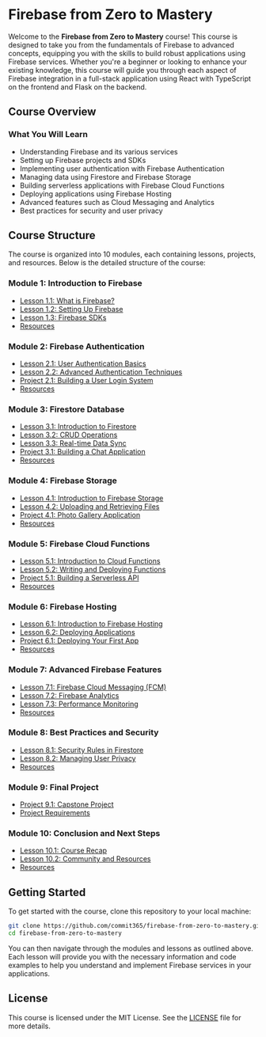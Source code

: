 # Firebase from Zero to Mastery

Welcome to the **Firebase from Zero to Mastery** course! This course is designed to take you from the fundamentals of Firebase to advanced concepts, equipping you with the skills to build robust applications using Firebase services. Whether you're a beginner or looking to enhance your existing knowledge, this course will guide you through each aspect of Firebase integration in a full-stack application using React with TypeScript on the frontend and Flask on the backend.

## Course Overview

### What You Will Learn

- Understanding Firebase and its various services
- Setting up Firebase projects and SDKs
- Implementing user authentication with Firebase Authentication
- Managing data using Firestore and Firebase Storage
- Building serverless applications with Firebase Cloud Functions
- Deploying applications using Firebase Hosting
- Advanced features such as Cloud Messaging and Analytics
- Best practices for security and user privacy

## Course Structure

The course is organized into 10 modules, each containing lessons, projects, and resources. Below is the detailed structure of the course:

### Module 1: Introduction to Firebase

- [Lesson 1.1: What is Firebase?](module-1-introduction/lesson-1-1-what-is-firebase.md)
- [Lesson 1.2: Setting Up Firebase](module-1-introduction/lesson-1-2-setting-up-firebase.md)
- [Lesson 1.3: Firebase SDKs](module-1-introduction/lesson-1-3-firebase-sdks.md)
- [Resources](module-1-introduction/resources)

### Module 2: Firebase Authentication

- [Lesson 2.1: User Authentication Basics](module-2-authentication/lesson-2-1-user-authentication-basics.md)
- [Lesson 2.2: Advanced Authentication Techniques](module-2-authentication/lesson-2-2-advanced-authentication.md)
- [Project 2.1: Building a User Login System](module-2-authentication/project-2-1-user-login-system/README.md)
- [Resources](module-2-authentication/resources)

### Module 3: Firestore Database

- [Lesson 3.1: Introduction to Firestore](module-3-firestore/lesson-3-1-introduction-to-firestore.md)
- [Lesson 3.2: CRUD Operations](module-3-firestore/lesson-3-2-crud-operations.md)
- [Lesson 3.3: Real-time Data Sync](module-3-firestore/lesson-3-3-real-time-data-sync.md)
- [Project 3.1: Building a Chat Application](module-3-firestore/project-3-1-chat-app/README.md)
- [Resources](module-3-firestore/resources)

### Module 4: Firebase Storage

- [Lesson 4.1: Introduction to Firebase Storage](module-4-storage/lesson-4-1-introduction-to-storage.md)
- [Lesson 4.2: Uploading and Retrieving Files](module-4-storage/lesson-4-2-uploading-retrieving-files.md)
- [Project 4.1: Photo Gallery Application](module-4-storage/project-4-1-photo-gallery/README.md)
- [Resources](module-4-storage/resources)

### Module 5: Firebase Cloud Functions

- [Lesson 5.1: Introduction to Cloud Functions](module-5-cloud-functions/lesson-5-1-introduction-to-cloud-functions.md)
- [Lesson 5.2: Writing and Deploying Functions](module-5-cloud-functions/lesson-5-2-writing-deploying-functions.md)
- [Project 5.1: Building a Serverless API](module-5-cloud-functions/project-5-1-serverless-api/README.md)
- [Resources](module-5-cloud-functions/resources)

### Module 6: Firebase Hosting

- [Lesson 6.1: Introduction to Firebase Hosting](module-6-hosting/lesson-6-1-introduction-to-hosting.md)
- [Lesson 6.2: Deploying Applications](module-6-hosting/lesson-6-2-deploying-applications.md)
- [Project 6.1: Deploying Your First App](module-6-hosting/project-6-1-deploying-app/README.md)
- [Resources](module-6-hosting/resources)

### Module 7: Advanced Firebase Features

- [Lesson 7.1: Firebase Cloud Messaging (FCM)](module-7-advanced-features/lesson-7-1-cloud-messaging.md)
- [Lesson 7.2: Firebase Analytics](module-7-advanced-features/lesson-7-2-analytics.md)
- [Lesson 7.3: Performance Monitoring](module-7-advanced-features/lesson-7-3-performance-monitoring.md)
- [Resources](module-7-advanced-features/resources)

### Module 8: Best Practices and Security

- [Lesson 8.1: Security Rules in Firestore](module-8-best-practices/lesson-8-1-security-rules.md)
- [Lesson 8.2: Managing User Privacy](module-8-best-practices/lesson-8-2-managing-user-privacy.md)
- [Resources](module-8-best-practices/resources)

### Module 9: Final Project

- [Project 9.1: Capstone Project](module-9-final-project/project-9-1-capstone-app/README.md)
- [Project Requirements](module-9-final-project/project-requirements.md)

### Module 10: Conclusion and Next Steps

- [Lesson 10.1: Course Recap](module-10-conclusion/lesson-10-1-course-recap.md)
- [Lesson 10.2: Community and Resources](module-10-conclusion/lesson-10-2-community-resources.md)
- [Resources](module-10-conclusion/resources)

## Getting Started

To get started with the course, clone this repository to your local machine:

```bash
git clone https://github.com/commit365/firebase-from-zero-to-mastery.git
cd firebase-from-zero-to-mastery
```

You can then navigate through the modules and lessons as outlined above. Each lesson will provide you with the necessary information and code examples to help you understand and implement Firebase services in your applications.

## License

This course is licensed under the MIT License. See the [LICENSE](LICENSE) file for more details.
